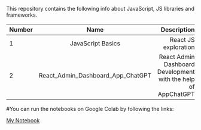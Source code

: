 This repository contains the following  info about JavaScript, JS libraries and frameworks.

| Number        | Name                             | Description                                                   |    
| ------------- |:--------------------------------:|--------------------------------------------------------------:|
|  1            |JavaScript Basics                 |  React JS exploration                                         |
|  2            |React_Admin_Dashboard_App_ChatGPT | React Admin Dashboard Development with the help of AppChatGPT | 

#You can run the notebooks on Google Colab by following the links:

[My Notebook](https://github.com/BISH0808/JavaScript_basics/blob/main/React_Admin_Dashboard_App_ChatGPT.ipynb)


